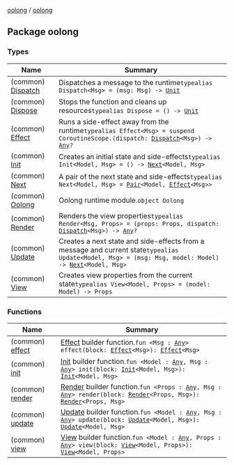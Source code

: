 [oolong](../index.md) / [oolong](./index.md)

## Package oolong

### Types

| Name | Summary |
|---|---|
| (common) [Dispatch](-dispatch.md) | Dispatches a message to the runtime`typealias Dispatch<Msg> = (msg: Msg) -> `[`Unit`](https://kotlinlang.org/api/latest/jvm/stdlib/kotlin/-unit/index.html) |
| (common) [Dispose](-dispose.md) | Stops the function and cleans up resources`typealias Dispose = () -> `[`Unit`](https://kotlinlang.org/api/latest/jvm/stdlib/kotlin/-unit/index.html) |
| (common) [Effect](-effect.md) | Runs a side-effect away from the runtime`typealias Effect<Msg> = suspend CoroutineScope.(dispatch: `[`Dispatch`](-dispatch.md)`<Msg>) -> `[`Any`](https://kotlinlang.org/api/latest/jvm/stdlib/kotlin/-any/index.html)`?` |
| (common) [Init](-init.md) | Creates an initial state and side-effects`typealias Init<Model, Msg> = () -> `[`Next`](-next.md)`<Model, Msg>` |
| (common) [Next](-next.md) | A pair of the next state and side-effects`typealias Next<Model, Msg> = `[`Pair`](https://kotlinlang.org/api/latest/jvm/stdlib/kotlin/-pair/index.html)`<Model, `[`Effect`](-effect.md)`<Msg>>` |
| (common) [Oolong](-oolong/index.md) | Oolong runtime module.`object Oolong` |
| (common) [Render](-render.md) | Renders the view properties`typealias Render<Msg, Props> = (props: Props, dispatch: `[`Dispatch`](-dispatch.md)`<Msg>) -> `[`Any`](https://kotlinlang.org/api/latest/jvm/stdlib/kotlin/-any/index.html)`?` |
| (common) [Update](-update.md) | Creates a next state and side-effects from a message and current state`typealias Update<Model, Msg> = (msg: Msg, model: Model) -> `[`Next`](-next.md)`<Model, Msg>` |
| (common) [View](-view.md) | Creates view properties from the current state`typealias View<Model, Props> = (model: Model) -> Props` |

### Functions

| Name | Summary |
|---|---|
| (common) [effect](effect.md) | [Effect](-effect.md) builder function.`fun <Msg : `[`Any`](https://kotlinlang.org/api/latest/jvm/stdlib/kotlin/-any/index.html)`> effect(block: `[`Effect`](-effect.md)`<Msg>): `[`Effect`](-effect.md)`<Msg>` |
| (common) [init](init.md) | [Init](-init.md) builder function.`fun <Model : `[`Any`](https://kotlinlang.org/api/latest/jvm/stdlib/kotlin/-any/index.html)`, Msg : `[`Any`](https://kotlinlang.org/api/latest/jvm/stdlib/kotlin/-any/index.html)`> init(block: `[`Init`](-init.md)`<Model, Msg>): `[`Init`](-init.md)`<Model, Msg>` |
| (common) [render](render.md) | [Render](-render.md) builder function.`fun <Props : `[`Any`](https://kotlinlang.org/api/latest/jvm/stdlib/kotlin/-any/index.html)`, Msg : `[`Any`](https://kotlinlang.org/api/latest/jvm/stdlib/kotlin/-any/index.html)`> render(block: `[`Render`](-render.md)`<Props, Msg>): `[`Render`](-render.md)`<Props, Msg>` |
| (common) [update](update.md) | [Update](-update.md) builder function.`fun <Model : `[`Any`](https://kotlinlang.org/api/latest/jvm/stdlib/kotlin/-any/index.html)`, Msg : `[`Any`](https://kotlinlang.org/api/latest/jvm/stdlib/kotlin/-any/index.html)`> update(block: `[`Update`](-update.md)`<Model, Msg>): `[`Update`](-update.md)`<Model, Msg>` |
| (common) [view](view.md) | [View](-view.md) builder function.`fun <Model : `[`Any`](https://kotlinlang.org/api/latest/jvm/stdlib/kotlin/-any/index.html)`, Props : `[`Any`](https://kotlinlang.org/api/latest/jvm/stdlib/kotlin/-any/index.html)`> view(block: `[`View`](-view.md)`<Model, Props>): `[`View`](-view.md)`<Model, Props>` |
